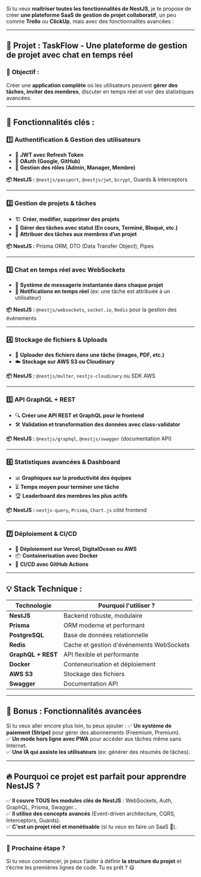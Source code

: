 Si tu veux **maîtriser toutes les fonctionnalités de NestJS**, je te propose de créer **une plateforme SaaS de gestion de projet collaboratif**, un peu comme **Trello** ou **ClickUp**, mais avec des fonctionnalités avancées :

---

## 🚀 **Projet : TaskFlow** - Une plateforme de gestion de projet avec chat en temps réel  
### 🎯 **Objectif :**
Créer une **application complète** où les utilisateurs peuvent **gérer des tâches, inviter des membres**, discuter en temps réel et voir des statistiques avancées.

---

## **🔹 Fonctionnalités clés :**
### **1️⃣ Authentification & Gestion des utilisateurs**
- 🔑 **JWT avec Refresh Token**  
- 🔄 **OAuth (Google, GitHub)**  
- 👤 **Gestion des rôles (Admin, Manager, Membre)**  

**📦 NestJS :** `@nestjs/passport`, `@nestjs/jwt`, `bcrypt`, Guards & Interceptors  

---

### **2️⃣ Gestion de projets & tâches**
- 🏗️ **Créer, modifier, supprimer des projets**  
- 📌 **Gérer des tâches avec statut (En cours, Terminé, Bloqué, etc.)**  
- 👥 **Attribuer des tâches aux membres d’un projet**  

**📦 NestJS :** Prisma ORM, DTO (Data Transfer Object), Pipes  

---

### **3️⃣ Chat en temps réel avec WebSockets**
- 💬 **Système de messagerie instantanée dans chaque projet**  
- 🔔 **Notifications en temps réel** (ex: une tâche est attribuée à un utilisateur)  

**📦 NestJS :** `@nestjs/websockets`, `socket.io`, `Redis` pour la gestion des événements  

---

### **4️⃣ Stockage de fichiers & Uploads**
- 📂 **Uploader des fichiers dans une tâche (images, PDF, etc.)**  
- ☁️ **Stockage sur AWS S3 ou Cloudinary**  

**📦 NestJS :** `@nestjs/multer`, `nestjs-cloudinary` ou SDK AWS  

---

### **5️⃣ API GraphQL + REST**
- 🔍 **Créer une API REST et GraphQL pour le frontend**  
- 🛠️ **Validation et transformation des données avec class-validator**  

**📦 NestJS :** `@nestjs/graphql`, `@nestjs/swagger` (documentation API)  

---

### **6️⃣ Statistiques avancées & Dashboard**
- 📊 **Graphiques sur la productivité des équipes**  
- ⏳ **Temps moyen pour terminer une tâche**  
- 🏆 **Leaderboard des membres les plus actifs**  

**📦 NestJS :** `nestjs-query`, `Prisma`, `Chart.js` côté frontend  

---

### **7️⃣ Déploiement & CI/CD**
- 🚀 **Déploiement sur Vercel, DigitalOcean ou AWS**  
- 📦 **Containerisation avec Docker**  
- 🔄 **CI/CD avec GitHub Actions**  

---

## **💡 Stack Technique :**
| Technologie      | Pourquoi l'utiliser ?  |
|-----------------|------------------------|
| **NestJS**      | Backend robuste, modulaire |
| **Prisma**      | ORM moderne et performant |
| **PostgreSQL**  | Base de données relationnelle |
| **Redis**       | Cache et gestion d'événements WebSockets |
| **GraphQL + REST** | API flexible et performante |
| **Docker**      | Conteneurisation et déploiement |
| **AWS S3**      | Stockage des fichiers |
| **Swagger**     | Documentation API |

---

## **📌 Bonus : Fonctionnalités avancées**
Si tu veux aller encore plus loin, tu peux ajouter :
✅ **Un système de paiement (Stripe)** pour gérer des abonnements (Freemium, Premium).  
✅ **Un mode hors ligne avec PWA** pour accéder aux tâches même sans Internet.  
✅ **Une IA qui assiste les utilisateurs** (ex: générer des résumés de tâches).  

---

## **🔥 Pourquoi ce projet est parfait pour apprendre NestJS ?**
✅ **Il couvre TOUS les modules clés de NestJS** : WebSockets, Auth, GraphQL, Prisma, Swagger...  
✅ **Il utilise des concepts avancés** (Event-driven architecture, CQRS, Interceptors, Guards).  
✅ **C'est un projet réel et monétisable** (si tu veux en faire un SaaS 🚀).  

---

### **🎯 Prochaine étape ?**
Si tu veux commencer, je peux t’aider à définir **la structure du projet** et t’écrire les premières lignes de code. Tu es prêt ? 😃